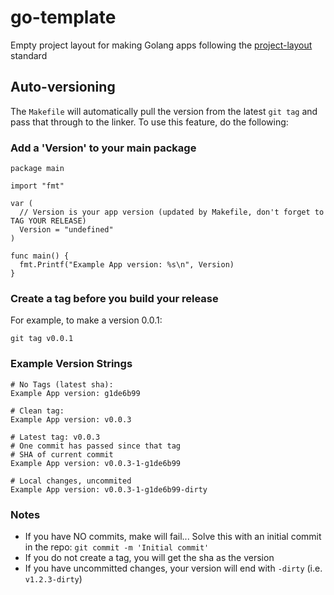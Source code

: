 # go-template

Empty project layout for making Golang apps following the [project-layout](https://github.com/golang-standards/project-layout) standard

## Auto-versioning

The `Makefile` will automatically pull the version from the latest `git tag` and pass that through to the linker.  To use this feature, do the following:

### Add a 'Version' to your main package

```
package main

import "fmt"

var (
  // Version is your app version (updated by Makefile, don't forget to TAG YOUR RELEASE)
  Version = "undefined"
)

func main() {
  fmt.Printf("Example App version: %s\n", Version)
}
```

### Create a tag before you build your release

For example, to make a version 0.0.1:

```
git tag v0.0.1
```

### Example Version Strings

```
# No Tags (latest sha):
Example App version: g1de6b99

# Clean tag:
Example App version: v0.0.3

# Latest tag: v0.0.3
# One commit has passed since that tag
# SHA of current commit
Example App version: v0.0.3-1-g1de6b99

# Local changes, uncommited
Example App version: v0.0.3-1-g1de6b99-dirty
```

### Notes

* If you have NO commits, make will fail... Solve this with an initial commit in the repo: `git commit -m 'Initial commit'`
* If you do not create a tag, you will get the sha as the version
* If you have uncommitted changes, your version will end with `-dirty` (i.e. `v1.2.3-dirty`)
